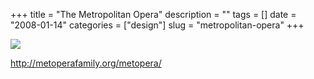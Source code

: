 +++
title = "The Metropolitan Opera"
description = ""
tags = []
date = "2008-01-14"
categories = ["design"]
slug = "metropolitan-opera"
+++


 

  <div id="screens-thumbs" class="clearfix">
    <div class="txt-center" id="design-submission"><a href="http://metoperafamily.org/metopera/"><img id='bluga-thumbnail-1137' class='bluga-thumbnail large' src='//media.konigi.com/bluga/
wt47f282296d7ca_0.jpg'/></a></div>  
  </div>   
<p><a href="http://metoperafamily.org/metopera/">http://metoperafamily.org/metopera/</a></p>




